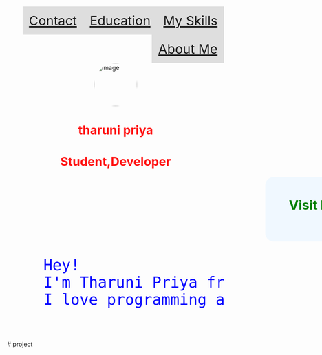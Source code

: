 <!DOCTYPE html>
<style>

<head>
    <meta name="viewport" content="width=device-width, initial-scale=1.0">
    <link rel="icon" type="image/x-icon" href="C:\Users\navya\OneDrive\Pictures\pic.jpg">
    <style>
        body {
            background-image: url('https://media4.giphy.com/media/gFhZjOtzoutSvckWPM/giphy.gif');
            background-repeat: no-repeat;
            background-attachment: fixed;
            background-size: cover;
            height: 100vh;
        }
        ul {
            list-style-type: none;
            margin: 0;
            padding: 0;
            overflow: hidden;
        }

        li a {
            display: block;
            padding: 15px;
            background-color: #ddddddf4;
        }

        li {
            float: right;
            font-size: 30px;
            color: blue;
        }

        img {
            height: 100px;
            margin-left: auto;
            margin-right: auto;
            border-radius: 50%;
            display: block;
        }

        .card {
            height: 140px;
            width: 220px;
            border-radius: 20px;
            display:block;
            padding: 5px;
            background-color: white;
            text-align: center;

        }
    </style>

<body style="height:100vh;background-size:cover;">
    <ul>
        <li><a href="#My Skills">My Skills</a></li>
        <li><a href="#Education">Education</a></li>
        <li><a href="#contact">Contact </a></li>
        <li><a href="#about">About Me</a></li>
    </ul>
    <img src=""E:\project\tharuni priya.jpeg"" alt="Image">
    <h1 style="text-align:center;color:rgb(255, 20, 20)">tharuni priya</h1>
    <h1 style="text-align:center;color:rgb(255,20,20)">Student,Developer</h1>
    <div class="card" style="margin-left:600px;background-color:aliceblue" >
        <h1 style="text-align: center;color:green;font-size: 30px;">Visit My </h1>
        <a href="https://github.com/TharuniPR" target="_blank">
            <ion-icon name="logo-github" style="font-size: 50px;"></ion-icon>
        </a>
        <a href="https://www.linkedin.com/in/tharuni-priya-42008b255" target="_blank">
            <ion-icon name="logo-linkedin" style="font-size:50px"></ion-icon>
        </a>
        <script type="module" src="https://unpkg.com/ionicons@5.5.2/dist/ionicons/ionicons.esm.js"></script>
        <script nomodule src="https://unpkg.com/ionicons@5.5.2/dist/ionicons/ionicons.js"></script>
    </div>
    <pre style="font-size:35px;color:blue;">
    Hey!
    I'm Tharuni Priya from Andra Pradesh!
    I love programming and exploring new things!
    </pre>
</body>

</html># project
